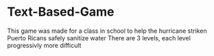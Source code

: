 # Text-Based-Game
This game was made for a class in school to help the hurricane striken Puerto Ricans safely sanitize water
There are 3 levels, each level progressivly more difficult

